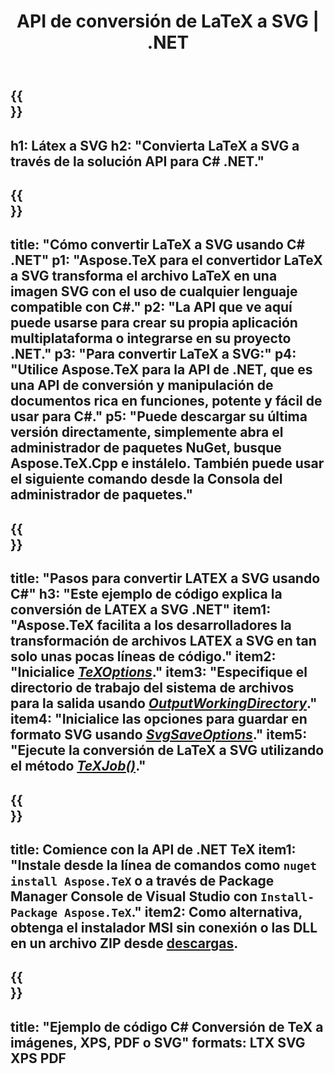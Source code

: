 ﻿---
translation: true
template: /_templates/_conversion-child-net.md
title: API de conversión de LaTeX a SVG | .NET
description: Funcionalidad de conversión de LaTeX a SVG. Integre esta biblioteca .NET local en su proyecto o use aplicaciones multiplataforma para convertir LaTeX a SVG.
keywords: latex a svg api net, latex2svg integra c#
url: /net/conversion/latex-to-svg/
family: tex
platformtag: net
feature: conversion
informat: LATEX
outformat: SVG
otherformats: BMP PNG JPEG TIFF PDF XPS
---

{{<section banner>}}
---
h1: Látex a SVG
h2: "Convierta LaTeX a SVG a través de la solución API para C# .NET."
---

{{<section overview>}}
---
title: "Cómo convertir LaTeX a SVG usando C# .NET"
p1: "Aspose.TeX para el convertidor LaTeX a SVG transforma el archivo LaTeX en una imagen SVG con el uso de cualquier lenguaje compatible con C#."
p2: "La API que ve aquí puede usarse para crear su propia aplicación multiplataforma o integrarse en su proyecto .NET."
p3: "Para convertir LaTeX a SVG:"
p4: "Utilice Aspose.TeX para la API de .NET, que es una API de conversión y manipulación de documentos rica en funciones, potente y fácil de usar para C#."
p5: "Puede descargar su última versión directamente, simplemente abra el administrador de paquetes NuGet, busque Aspose.TeX.Cpp e instálelo. También puede usar el siguiente comando desde la Consola del administrador de paquetes."
---

{{<section feature1>}}
---
title: "Pasos para convertir LATEX a SVG usando C#"
h3: "Este ejemplo de código explica la conversión de LATEX a SVG .NET"
item1: "Aspose.TeX facilita a los desarrolladores la transformación de archivos LATEX a SVG en tan solo unas pocas líneas de código."
item2: "Inicialice [*TeXOptions*](https://reference.aspose.com/tex/net/aspose.tex/texoptions/)."
item3: "Especifique el directorio de trabajo del sistema de archivos para la salida usando [*OutputWorkingDirectory*](https://reference.aspose.com/tex/net/aspose.tex/texoptions/outputworkingdirectory/)."
item4: "Inicialice las opciones para guardar en formato SVG usando [*SvgSaveOptions*](https://reference.aspose.com/tex/net/aspose.tex.presentation.image/svgsaveoptions/)."
item5: "Ejecute la conversión de LaTeX a SVG utilizando el método [*TeXJob()*](https://reference.aspose.com/tex/net/aspose.tex/texjob/)."
---

{{<section feature2>}}
---
title: Comience con la API de .NET TeX
item1: "Instale desde la línea de comandos como ```nuget install Aspose.TeX``` o a través de Package Manager Console de Visual Studio con ```Install-Package Aspose.TeX```."
item2: Como alternativa, obtenga el instalador MSI sin conexión o las DLL en un archivo ZIP desde [descargas](https://releases.aspose.com/tex/net).
---

{{<section widget>}}
---
title: "Ejemplo de código C# Conversión de TeX a imágenes, XPS, PDF o SVG"
formats: LTX SVG XPS PDF
---